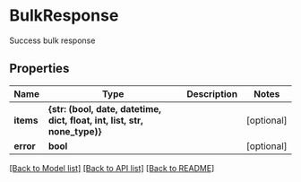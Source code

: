 # BulkResponse

Success bulk response
## Properties
Name | Type | Description | Notes
------------ | ------------- | ------------- | -------------
**items** | **{str: (bool, date, datetime, dict, float, int, list, str, none_type)}** |  | [optional] 
**error** | **bool** |  | [optional] 

[[Back to Model list]](../README.md#documentation-for-models) [[Back to API list]](../README.md#documentation-for-api-endpoints) [[Back to README]](../README.md)


